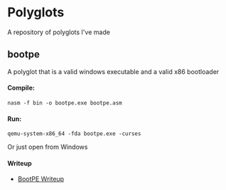 # Polyglots

A repository of polyglots I've made

## bootpe

A polyglot that is a valid windows executable and a valid x86 bootloader

#### Compile:


```
nasm -f bin -o bootpe.exe bootpe.asm
```

#### Run:


```
qemu-system-x86_64 -fda bootpe.exe -curses
```

Or just open from Windows

#### Writeup

* [BootPE Writeup](./bootpe/writeup.md)
